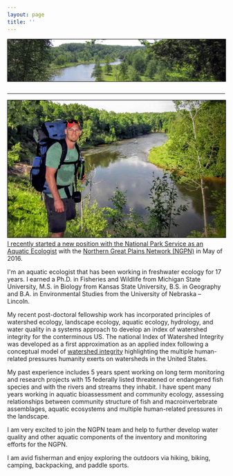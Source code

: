 ```yaml
---
layout: page
title: ''
---
```


<a href="http://dthor.github.io/" title="Darren Thornbrugh, Ph.D."><img class="pure-img" src="/images/Manistee_w1335x260.jpg" width="" height="" style="margin-bottom:10px; border:1px solid #000000;" alt="Darren Thornbrugh, Ph.D.">

---

<img src="/images/NGPN_Spring2016_DThornbrugh.jpg" class="pure-img" width="600px" align="left" style="float:left; margin-right:10px; margin-bottom:5px; border:1px solid #000000"/>

<p text-align:justify>I recently started a new position with the National Park Service as an <a href="https://irma.nps.gov/DataStore/DownloadFile/549423">Aquatic Ecologist</a> with the <a href="http://science.nature.nps.gov/im/units/ngpn/about.cfm/">Northern Great Plains Network (NGPN)</a> in May of 2016.</p>

<p text-align:justify>I'm an aquatic ecologist that has been working in freshwater ecology for 17 years. I earned a Ph.D. in Fisheries and Wildlife from Michigan State University, M.S. in Biology from Kansas State University, B.S. in Geography and B.A. in Environmental Studies from the University of Nebraska – Lincoln.</p> 

<p text-align:justify>My recent post-doctoral fellowship work has incorporated principles of watershed ecology, landscape ecology, aquatic ecology, hydrology, and water quality in a systems approach to develop an index of watershed integrity for the conterminous US. The national Index of Watershed Integrity was developed as a first approximation as an applied index following a conceptual model of <a href="http://onlinelibrary.wiley.com/doi/10.1002/rra.2978/full/">watershed integrity</a> highlighting the multiple human-related pressures humanity exerts on watersheds in the United States. </p>

<p text-align:justify>My past experience includes 5 years spent working on long term monitoring and research projects with 15 federally listed threatened or endangered fish species and with the rivers and streams they inhabit. I have spent many years working in aquatic bioassessment and community ecology, assessing relationships between community structure of fish and macroinvertebrate assemblages, aquatic ecosystems and multiple human-related pressures in the landscape.</p>

<p text-align:justify>I am very excited to join the NGPN team and help to further develop water quality and other aquatic components of the inventory and monitoring efforts for the NGPN.</p> 

<p text-align:justify>I am avid fisherman and enjoy exploring the outdoors via hiking, biking, camping, backpacking, and paddle sports.</p>

